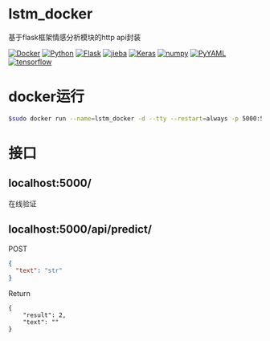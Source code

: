 # lstm_docker

基于flask框架情感分析模块的http api封装

[![Docker](https://img.shields.io/badge/Docker-18.09.6-success.svg?style=flat-round)](https://www.docker.com/)
[![Python](https://img.shields.io/badge/Python-3.7-success.svg?style=flat-round)](https://www.python.org/downloads/release/python-372/)
[![Flask](https://img.shields.io/badge/Flask-1.1.2-success.svg?style=flat-round)](https://palletsprojects.com/p/flask/)
[![jieba](https://img.shields.io/badge/jieba-0.42.1-success.svg?style=flat-round)](https://github.com/fxsjy/jieba)
[![Keras](https://img.shields.io/badge/Keras-2.3.1-success.svg?style=flat-round)]()
[![numpy](https://img.shields.io/badge/Numpy-1.18.3-success.svg?style=flat-round)]()
[![PyYAML](https://img.shields.io/badge/PyYAML-5.3.1-success.svg?style=flat-round)]()
[![tensorflow](https://img.shields.io/badge/tensorflow-1.13.1-success.svg?style=flat-round)]()

# docker运行

```bash
$sudo docker run --name=lstm_docker -d --tty --restart=always -p 5000:5000 registry.cn-hangzhou.aliyuncs.com/philogag/lstm_docker
```

# 接口

## localhost:5000/
在线验证

## localhost:5000/api/predict/
POST
```json
{
  "text": "str"
}
```
Return 
```
{
	"result": 2,
	"text": ""
}
```
